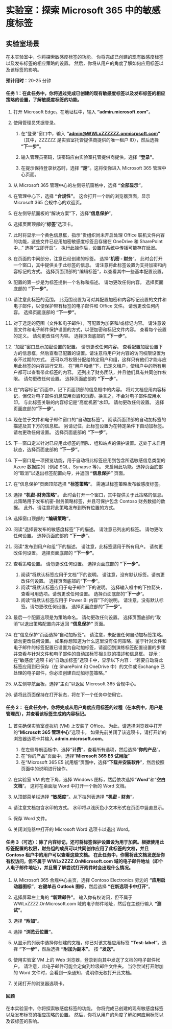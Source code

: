 ﻿---
lab:
    title: '探索 Microsoft 365 中的敏感度标签'
    module: '模块 4 第 2 课：描述 Microsoft 合规性解决方案的功能：Microsoft 365 信息保护与治理功能介绍'
---


# 实验室：探索 Microsoft 365 中的敏感度标签

## 实验室场景
在本实验室中，你将探索敏感度标签的功能。  你将完成已创建的现有敏感度标签以及发布标签的相应策略的设置。   然后，你将从用户的角度了解如何应用标签以及该标签的影响。


**预计用时**：20-25 分钟

#### 任务 1：在此任务中，你将通过完成已创建的现有敏感度标签以及发布标签的相应策略的设置，了解敏感度标签的功能。

1. 打开 Microsoft Edge。在地址栏中，输入 **“admin.microsoft.com”**。

1. 使用管理员凭据登录。
    1. 在“登录”窗口中，输入 **“admin@WWLxZZZZZZ.onmicrosoft.com”** （其中，ZZZZZZ 是实验室托管提供商提供的唯一租户 ID），然后选择 **“下一步”**。
    
    1. 输入管理员密码，该密码应由实验室托管提供商提供。选择 **“登录”**。
    1. 在提示保持登录状态时，选择 **“是”**。这将使你进入 Microsoft 365 管理中心页面。

1. 从 Microsoft 365 管理中心的左侧导航窗格中，选择 **“全部显示”**。

1. 在管理中心下，选择 **“合规性”**。  这会打开一个新的浏览器页面，显示 Microsoft 365 合规中心的欢迎页。  

1. 在左侧导航面板的“解决方案”下，选择“**信息保护**”。

1. 选择页面顶部的“**标签**”选项卡。

1. 此时将显示一个黄色信息框，指示“贵组织尚未开启处理 Office 联机文件内容的功能，这些文件已应用加密敏感度标签且存储在 OneDrive 和 SharePoint 中...”  选择“立即开启”。  执行此操作后，设置在系统中传播可能存在延迟。


1. 在页面的中间部分，注意已经创建的标签。  选择“**机密 - 财务**”。  此时会打开一个窗口，其中提供关于此标签的信息。  请注意将此标签设置为支持加密和内容标记的方式。  选择页面顶部的“编辑标签”，以查看其中一些基本配置设置。

1. 配置的第一步是为标签提供一个名称和描述。  请勿更改任何内容。  选择页面底部的 **“下一步”**。

1. 请注意此标签的范围。  此范围设置为可对其配置加密和内容标记设置的文件和电子邮件，以便保护带有标签的电子邮件和 Office 文件。  请勿更改任何内容。  选择页面底部的 **“下一步”**。

1. 对于选定的范围（文件和电子邮件），可配置为加密和/或标记内容。  请注意设置文件和电子邮件保护设置的方式，以便加密和标记文件内容。  查看每个设置的定义。  请勿更改任何内容。  选择页面底部的 **“下一步”**。

1. “加密”窗口显示加密设置的配置。  请勿更改任何内容。  查看配置加密设置下方的信息框，然后查看已配置的设置。请注意将用户对内容的访问权限设置为永不过期的方式。  还可以将权限分配给特定用户和组，这样只有他们才能与应用此标签的内容进行交互。  在“用户和组”下，已定义租户，使租户中的所有用户都可以查看带此标签的内容。  还列出了财务团队，并且他们具有共同创作权限。  请勿更改任何设置。  选择页面底部的 **“下一步”**。

1. 在“内容标记”页面中，记下页面顶部的信息框中的内容。  将对文档应用内容标记，但仅对电子邮件消息应用页眉和页脚。换言之，不会对电子邮件应用水印。  与此标签关联的内容标记是“高度机密”水印。  请勿更改任何设置。  选择页面底部的“**下一步**”。

1. 现在位于文件和电子邮件窗口的“自动加标签”。  阅读页面顶部的自动加标签的描述及其下方的信息框。  另请记住，此标签设置为在特定条件下自动加标签。请勿更改任何设置。  选择页面底部的 **“下一步”**。

1. 下一窗口定义针对已应用此标签的团队、组和站点的保护设置。这处于未启用状态，选择页面底部的 **“下一步”**。 

1. 下一窗口是一项预览功能，用于自动将此标签应用到包含所选敏感信息类型的 Azure 数据库列（例如 SQL、Synapse 等）。  未启用此功能。选择页面底部的“取消”以退出标签配置向导，并返回 **“信息保护”** 页面。 

1. 在“信息保护”页面顶部选择 **“标签策略”**。 需通过标签策略发布敏感度标签。  

1. 选择 **“机密-财务策略”**。 此时会打开一个窗口，其中提供关于此策略的信息。  此策略用于发布机密-财务策略标签，并且可保护包含 Contoso 财务数据的数据。  此外，请注意将此策略发布到所有位置的方式。  

1. 选择窗口顶部的 **“编辑策略”**。

1. 阅读“选择要发布的敏感度标签”下的描述。  请注意已列出的标签。  请勿更改任何设置。  选择页面底部的 **“下一步”**。

1. 阅读“发布到用户和组”下的描述。  请注意，此标签适用于所有用户。  请勿更改任何设置。  选择页面底部的 **“下一步”**。

1. 查看策略设置。  请勿更改任何设置。  选择页面底部的 **“下一步”**。
    1. 阅读“将默认标签应用于文档”下的说明。  请注意，没有默认标签。请勿更改任何设置。  选择页面底部的“**下一步**”。
    1. 阅读“将默认标签应用于电子邮件”下的说明。  选择输入框中的下拉箭头，查看可用选项。请勿更改任何设置。  选择页面底部的“**下一步**”。
    1. 阅读“将默认标签应用于 Power BI 内容”下的说明。  请注意，没有默认标签。请勿更改任何设置。  选择页面底部的“**下一步**”。

1. 最后一个配置选项是为策略命名。  请勿更改任何设置。  选择页面底部的“取消”以退出策略配置向并返回 **“信息保护”** 页面。

1. 在“信息保护”页面选择“自动加标签”。  请注意，未配置任何自动加标签策略。  请勿更改任何设置。  如果你想知道为什么这里没有任何策略，鉴于针对文件和电子邮件的标签配置已设置为自动加标签，请返回到演练标签配置设置的步骤并查看与针对文件和电子邮件的自动加标签相关联的描述和信息框。  提示：  在“敏感度”选项卡的“自动加标签”选项卡中，显示以下内容：  “若要自动将此标签应用到已保存（在 SharePoint 和 OneDrive 中）的文件或 Exchange 已处理的电子邮件，你必须创建自动加标签策略。”

1. 从左侧导航面板，选择“主页”以返回 Microsoft 365 合规中心。

1. 请将此页面保持在打开状态，将在下一个任务中使用它。


#### 任务 2：  在此任务中，你将完成从用户角度应用标签的过程（在本例中，用户是管理员），并查看该标签生成的内容标记。

1. 首先确保实验室虚拟机 (VM) 上安装了 Office。  为此，请选择浏览器中打开的“**Microsoft 365 管理中心**”选项卡。  如果先前关闭了该选项卡，请打开新的浏览器选项卡并输入 **admin.microsoft.com**。
    1. 在左侧导航面板中，选择“**计费**”，查看所有选项，然后选择“**你的产品**”。
    1. 在“你的产品”页面中，选择“**Microsoft 365 E5 试用版**”
    1. 在“Microsoft 365 E5 试用版”页面中，选择“**下载并安装软件**”，然后按照页面中的说明进行操作。

1. 在实验室 VM 的左下角，选择 Windows 图标，然后依次选择“**Word**”和“**空白文档**”。  这将在桌面版 Word 中打开一个新的 Word 文档。

1. 从顶部菜单栏选择 **“敏感度”**。从下拉列表选择 **“机密 - 财务”**。 

1. 请注意文档包含水印的方式。  水印将以浅灰色小文本形式在页面中竖直显示。 

1. 保存 Word 文件。

1. 关闭浏览器中打开的 Microsoft Word 选项卡以退出 Word。

#### 任务 3（可选）：除了内容标记，还可将标签保护设置设为用于加密。根据使用此标签配置的权限，财务组的成员可以共同创作应用了此标签的文档，并且 Contoso 租户中的用户可以查看这些文档。  在此任务中，你需将此文档发送至你有权访问，但不属于 WWLxZZZZ.OnMicrosoft.com 域的电子邮件地址（即个人电子邮件地址），并且需了解尝试打开附件时会出现什么情况。  

1. 从 Microsoft 365 合规中心主页，选择 Contoso Electronics 旁边的 **“应用启动器图标”**，**右键单击 Outlook 图标**，然后选择 **“在新选项卡中打开”**。

1. 选择屏幕左上角的 **“新建邮件”**。  输入你有权访问，但不属于 WWLxZZZZ.OnMicrosoft.com 域的电子邮件地址，然后在主题行输入 **“测试”**。

1. 选择 **“附加”**。

1. 选择 **“浏览云位置”**。

1. 从显示的列表中选择你创建的文档，你已对该文档应用标签 **“Test-label”**。选择 **“下一步”**，然后选择 **“附加为副本”**。  按 **“发送”**。

1. 使用实验室 VM 上的 Web 浏览器，登录到向其中发送了文档的电子邮件帐户。  请注意，此电子邮件可能会定向到垃圾邮件文件夹。  当你尝试打开附加的 Word 文件时，会看到一条通知，说明你无权打开此文档。

1. 关闭打开的浏览器选项卡。


#### 回顾
在本实验室中，你将探索敏感度标签的功能。  你将完成已创建的现有敏感度标签以及发布标签的相应策略的设置。   然后，你将从用户的角度了解如何应用标签以及该标签的影响。